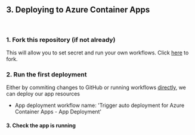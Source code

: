 ## 3. Deploying to Azure Container Apps
<br/>

### 1. Fork this repository (if not already)
This will allow you to set secret and run your own workflows. Click [here](https://github.com/melzayet/azure-cn-depicted/fork) to fork.

### 2. Run the first deployment
Either by commiting changes to GitHub or running workflows [directly](https://docs.github.com/en/actions/managing-workflow-runs/manually-running-a-workflow), we can deploy our app resources

- App deployment workflow name: 'Trigger auto deployment for Azure Container Apps - App Deployment'

#### 3. Check the app is running
